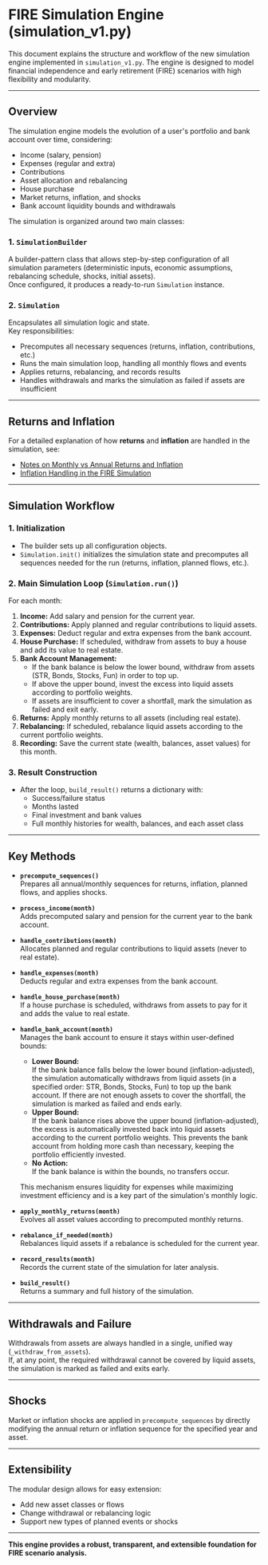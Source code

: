 # FIRE Simulation Engine (simulation_v1.py)

This document explains the structure and workflow of the new simulation engine implemented in `simulation_v1.py`. The engine is designed to model financial independence and early retirement (FIRE) scenarios with high flexibility and modularity.

---

## Overview

The simulation engine models the evolution of a user's portfolio and bank account over time, considering:

- Income (salary, pension)
- Expenses (regular and extra)
- Contributions
- Asset allocation and rebalancing
- House purchase
- Market returns, inflation, and shocks
- Bank account liquidity bounds and withdrawals

The simulation is organized around two main classes:

### 1. `SimulationBuilder`

A builder-pattern class that allows step-by-step configuration of all simulation parameters (deterministic inputs, economic assumptions, rebalancing schedule, shocks, initial assets).  
Once configured, it produces a ready-to-run `Simulation` instance.

### 2. `Simulation`

Encapsulates all simulation logic and state.  
Key responsibilities:

- Precomputes all necessary sequences (returns, inflation, contributions, etc.)
- Runs the main simulation loop, handling all monthly flows and events
- Applies returns, rebalancing, and records results
- Handles withdrawals and marks the simulation as failed if assets are insufficient

---

## Returns and Inflation

For a detailed explanation of how **returns** and **inflation** are handled in the simulation, see:

- [Notes on Monthly vs Annual Returns and Inflation](monthly_returns.md)
- [Inflation Handling in the FIRE Simulation](inflation.md)

---

## Simulation Workflow

### 1. **Initialization**

- The builder sets up all configuration objects.
- `Simulation.init()` initializes the simulation state and precomputes all sequences needed for the run (returns, inflation, planned flows, etc.).

### 2. **Main Simulation Loop (`Simulation.run()`)**

For each month:

1. **Income:** Add salary and pension for the current year.
2. **Contributions:** Apply planned and regular contributions to liquid assets.
3. **Expenses:** Deduct regular and extra expenses from the bank account.
4. **House Purchase:** If scheduled, withdraw from assets to buy a house and add its value to real estate.
5. **Bank Account Management:**  
   - If the bank balance is below the lower bound, withdraw from assets (STR, Bonds, Stocks, Fun) in order to top up.
   - If above the upper bound, invest the excess into liquid assets according to portfolio weights.
   - If assets are insufficient to cover a shortfall, mark the simulation as failed and exit early.
6. **Returns:** Apply monthly returns to all assets (including real estate).
7. **Rebalancing:** If scheduled, rebalance liquid assets according to the current portfolio weights.
8. **Recording:** Save the current state (wealth, balances, asset values) for this month.

### 3. **Result Construction**

- After the loop, `build_result()` returns a dictionary with:
  - Success/failure status
  - Months lasted
  - Final investment and bank values
  - Full monthly histories for wealth, balances, and each asset class

---

## Key Methods

- **`precompute_sequences()`**  
  Prepares all annual/monthly sequences for returns, inflation, planned flows, and applies shocks.

- **`process_income(month)`**  
  Adds precomputed salary and pension for the current year to the bank account.

- **`handle_contributions(month)`**  
  Allocates planned and regular contributions to liquid assets (never to real estate).

- **`handle_expenses(month)`**  
  Deducts regular and extra expenses from the bank account.

- **`handle_house_purchase(month)`**  
  If a house purchase is scheduled, withdraws from assets to pay for it and adds the value to real estate.

- **`handle_bank_account(month)`**  
  Manages the bank account to ensure it stays within user-defined bounds:
  - **Lower Bound:**  
    If the bank balance falls below the lower bound (inflation-adjusted), the simulation automatically withdraws from liquid assets (in a specified order: STR, Bonds, Stocks, Fun) to top up the bank account. If there are not enough assets to cover the shortfall, the simulation is marked as failed and ends early.
  - **Upper Bound:**  
    If the bank balance rises above the upper bound (inflation-adjusted), the excess is automatically invested back into liquid assets according to the current portfolio weights. This prevents the bank account from holding more cash than necessary, keeping the portfolio efficiently invested.
  - **No Action:**  
    If the bank balance is within the bounds, no transfers occur.

  This mechanism ensures liquidity for expenses while maximizing investment efficiency and is a key part of the simulation's monthly logic.

- **`apply_monthly_returns(month)`**  
  Evolves all asset values according to precomputed monthly returns.

- **`rebalance_if_needed(month)`**  
  Rebalances liquid assets if a rebalance is scheduled for the current year.

- **`record_results(month)`**  
  Records the current state of the simulation for later analysis.

- **`build_result()`**  
  Returns a summary and full history of the simulation.

---

## Withdrawals and Failure

Withdrawals from assets are always handled in a single, unified way (`_withdraw_from_assets`).  
If, at any point, the required withdrawal cannot be covered by liquid assets, the simulation is marked as failed and exits early.

---

## Shocks

Market or inflation shocks are applied in `precompute_sequences` by directly modifying the annual return or inflation sequence for the specified year and asset.

---

## Extensibility

The modular design allows for easy extension:

- Add new asset classes or flows
- Change withdrawal or rebalancing logic
- Support new types of planned events or shocks

---

**This engine provides a robust, transparent, and extensible foundation for FIRE scenario analysis.**
